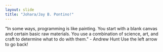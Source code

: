 ```yaml
---
layout: slide
title: "Johara/Jay B. Pontino!"
---
```

"In some ways, programming is like painting. You start with a blank canvas and certain basic raw materials. You use a combination of science, art, and craft to determine what to do with them." - Andrew Hunt
Use the left arrow to go back!
